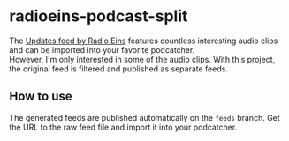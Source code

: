 # radioeins-podcast-split
The [Updates feed by Radio Eins](https://www.radioeins.de/export/updates.xml/feed=podcast.xml) features countless interesting audio clips and can be imported into your favorite podcatcher.  
However, I'm only interested in some of the audio clips. With this project, the original feed is filtered and published as separate feeds.

## How to use
The generated feeds are published automatically on the `feeds` branch. Get the URL to the raw feed file and import it into your podcatcher.
